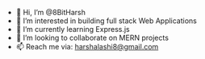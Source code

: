 - 👋 Hi, I’m @8BitHarsh
- 👀 I’m interested in building full stack Web Applications
- 🌱 I’m currently learning Express.js
- 💞️ I’m looking to collaborate on MERN projects
- 📫 Reach me via: harshalashi8@gmail.com


<!---
8BitHarsh/8BitHarsh is a ✨ special ✨ repository because its `README.md` (this file) appears on your GitHub profile.
You can click the Preview link to take a look at your changes.
--->
